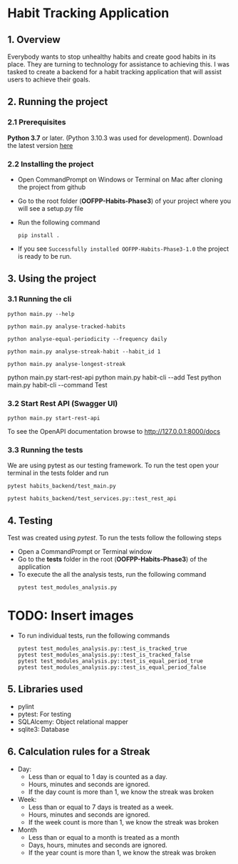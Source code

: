 # Habit Tracking Application

## 1. Overview

Everybody wants to stop unhealthy habits and create good habits in its place. They are turning to technology for assistance to achieving this. I was tasked to create a backend for a habit tracking application that will assist users to achieve their goals.

## 2. Running the project

### 2.1 Prerequisites

**Python 3.7** or later. (Python 3.10.3 was used for development). Download the latest version [here](https://www.python.org/downloads/)

### 2.2 Installing the project

- Open CommandPrompt on Windows or Terminal on Mac after cloning the project from github
- Go to the root folder (**OOFPP-Habits-Phase3**) of your project where you will see a setup.py file
- Run the following command

  ```
  pip install .
  ```

- If you see `Successfully installed OOFPP-Habits-Phase3-1.0` the project is ready to be run.

## 3. Using the project

### 3.1 Running the cli

```
python main.py --help
```

```
python main.py analyse-tracked-habits
```

```
python analyse-equal-periodicity --frequency daily
```

```
python main.py analyse-streak-habit --habit_id 1
```

```
python main.py analyse-longest-streak
```

python main.py start-rest-api
python main.py habit-cli --add Test
python main.py habit-cli --command Test

### 3.2 Start Rest API (Swagger UI)

```
python main.py start-rest-api
```

To see the OpenAPI documentation browse to
http://127.0.0.1:8000/docs

### 3.3 Running the tests

We are using pytest as our testing framework.
To run the test open your terminal in the tests folder and run

```
pytest habits_backend/test_main.py

pytest habits_backend/test_services.py::test_rest_api
```

## 4. Testing

Test was created using _pytest_. To run the tests follow the following steps

- Open a CommandPrompt or Terminal window
- Go to the **tests** folder in the root (**OOFPP-Habits-Phase3**) of the application
- To execute the all the analysis tests, run the following command
  ```
  pytest test_modules_analysis.py
  ```

# TODO: Insert images

- To run individual tests, run the following commands
  ```
  pytest test_modules_analysis.py::test_is_tracked_true
  pytest test_modules_analysis.py::test_is_tracked_false
  pytest test_modules_analysis.py::test_is_equal_period_true
  pytest test_modules_analysis.py::test_is_equal_period_false
  ```

## 5. Libraries used

- pylint
- pytest: For testing
- SQLAlcemy: Object relational mapper
- sqlite3: Database

## 6. Calculation rules for a Streak

- Day:
  - Less than or equal to 1 day is counted as a day.
  - Hours, minutes and seconds are ignored.
  - If the day count is more than 1, we know the streak was broken
- Week:
  - Less than or equal to 7 days is treated as a week.
  - Hours, minutes and seconds are ignored.
  - If the week count is more than 1, we know the streak was broken
- Month
  - Less than or equal to a month is treated as a month
  - Days, hours, minutes and seconds are ignored.
  - If the year count is more than 1, we know the streak was broken
